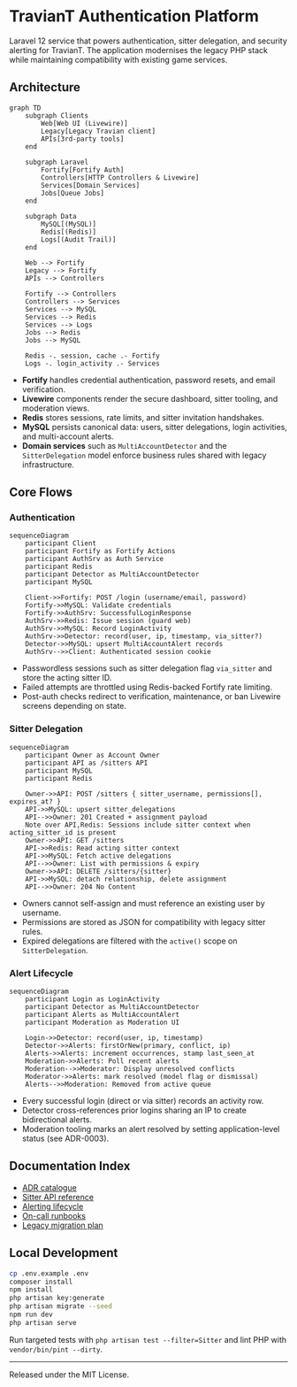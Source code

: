 # TravianT Authentication Platform

Laravel 12 service that powers authentication, sitter delegation, and security alerting for TravianT. The application modernises the legacy PHP stack while maintaining compatibility with existing game services.

## Architecture

```mermaid
graph TD
    subgraph Clients
        Web[Web UI (Livewire)]
        Legacy[Legacy Travian client]
        APIs[3rd-party tools]
    end

    subgraph Laravel
        Fortify[Fortify Auth]
        Controllers[HTTP Controllers & Livewire]
        Services[Domain Services]
        Jobs[Queue Jobs]
    end

    subgraph Data
        MySQL[(MySQL)]
        Redis[(Redis)]
        Logs[(Audit Trail)]
    end

    Web --> Fortify
    Legacy --> Fortify
    APIs --> Controllers

    Fortify --> Controllers
    Controllers --> Services
    Services --> MySQL
    Services --> Redis
    Services --> Logs
    Jobs --> Redis
    Jobs --> MySQL

    Redis -. session, cache .- Fortify
    Logs -. login_activity .- Services
```

- **Fortify** handles credential authentication, password resets, and email verification.
- **Livewire** components render the secure dashboard, sitter tooling, and moderation views.
- **Redis** stores sessions, rate limits, and sitter invitation handshakes.
- **MySQL** persists canonical data: users, sitter delegations, login activities, and multi-account alerts.
- **Domain services** such as `MultiAccountDetector` and the `SitterDelegation` model enforce business rules shared with legacy infrastructure.

## Core Flows

### Authentication

```mermaid
sequenceDiagram
    participant Client
    participant Fortify as Fortify Actions
    participant AuthSrv as Auth Service
    participant Redis
    participant Detector as MultiAccountDetector
    participant MySQL

    Client->>Fortify: POST /login (username/email, password)
    Fortify->>MySQL: Validate credentials
    Fortify->>AuthSrv: SuccessfulLoginResponse
    AuthSrv->>Redis: Issue session (guard web)
    AuthSrv->>MySQL: Record LoginActivity
    AuthSrv->>Detector: record(user, ip, timestamp, via_sitter?)
    Detector->>MySQL: upsert MultiAccountAlert records
    AuthSrv-->>Client: Authenticated session cookie
```

- Passwordless sessions such as sitter delegation flag `via_sitter` and store the acting sitter ID.
- Failed attempts are throttled using Redis-backed Fortify rate limiting.
- Post-auth checks redirect to verification, maintenance, or ban Livewire screens depending on state.

### Sitter Delegation

```mermaid
sequenceDiagram
    participant Owner as Account Owner
    participant API as /sitters API
    participant MySQL
    participant Redis

    Owner->>API: POST /sitters { sitter_username, permissions[], expires_at? }
    API->>MySQL: upsert sitter_delegations
    API-->>Owner: 201 Created + assignment payload
    Note over API,Redis: Sessions include sitter context when acting_sitter_id is present
    Owner->>API: GET /sitters
    API->>Redis: Read acting sitter context
    API->>MySQL: Fetch active delegations
    API-->>Owner: List with permissions & expiry
    Owner->>API: DELETE /sitters/{sitter}
    API->>MySQL: detach relationship, delete assignment
    API-->>Owner: 204 No Content
```

- Owners cannot self-assign and must reference an existing user by username.
- Permissions are stored as JSON for compatibility with legacy sitter rules.
- Expired delegations are filtered with the `active()` scope on `SitterDelegation`.

### Alert Lifecycle

```mermaid
sequenceDiagram
    participant Login as LoginActivity
    participant Detector as MultiAccountDetector
    participant Alerts as MultiAccountAlert
    participant Moderation as Moderation UI

    Login->>Detector: record(user, ip, timestamp)
    Detector->>Alerts: firstOrNew(primary, conflict, ip)
    Alerts->>Alerts: increment occurrences, stamp last_seen_at
    Moderation->>Alerts: Poll recent alerts
    Moderation-->>Moderator: Display unresolved conflicts
    Moderator->>Alerts: mark resolved (model flag or dismissal)
    Alerts-->>Moderation: Removed from active queue
```

- Every successful login (direct or via sitter) records an activity row.
- Detector cross-references prior logins sharing an IP to create bidirectional alerts.
- Moderation tooling marks an alert resolved by setting application-level status (see ADR-0003).

## Documentation Index

- [ADR catalogue](docs/adr/README.md)
- [Sitter API reference](docs/sitter-api.md)
- [Alerting lifecycle](docs/alerting-lifecycle.md)
- [On-call runbooks](docs/runbooks/README.md)
- [Legacy migration plan](docs/project-analysis.md)

## Local Development

```bash
cp .env.example .env
composer install
npm install
php artisan key:generate
php artisan migrate --seed
npm run dev
php artisan serve
```

Run targeted tests with `php artisan test --filter=Sitter` and lint PHP with `vendor/bin/pint --dirty`.

---

Released under the MIT License.
